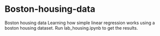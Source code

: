 # Boston-housing-data
Boston housing data
Learning how simple linear regression works using a boston housing dataset. 
Run lab_housing.ipynb to get the results.
